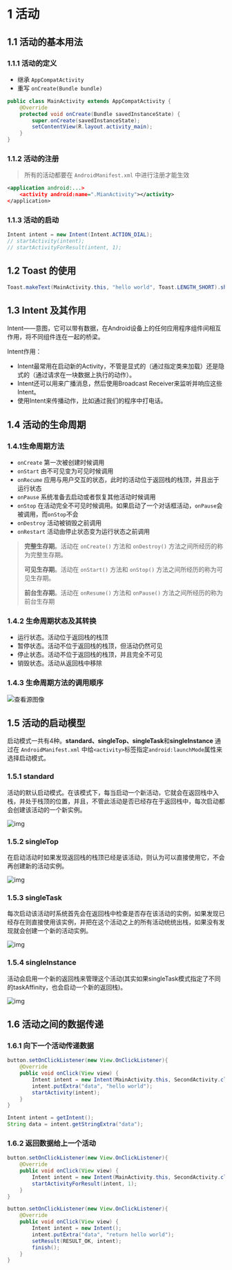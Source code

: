 # 1 活动



## 1.1 活动的基本用法



### 1.1.1 活动的定义

- 继承 `AppCompatActivity`
- 重写 `onCreate(Bundle bundle)`

```java
public class MainActivity extends AppCompatActivity {
    @Override
    protected void onCreate(Bundle savedInstanceState) {
        super.onCreate(savedInstanceState);
        setContentView(R.layout.activity_main);
    }
}
```



### 1.1.2 活动的注册

> 所有的活动都要在 `AndroidManifest.xml` 中进行注册才能生效

```xml
<application android:...>
	<activity android:name=".MianActivity"></activity>
</application>
```



### 1.1.3 活动的启动

```java
Intent intent = new Intent(Intent.ACTION_DIAL);
// startActivity(intent);
// startActivityForResult(intent, 1);
```



## 1.2 Toast 的使用

```java
Toast.makeText(MainActivity.this, "hello world", Toast.LENGTH_SHORT).show;
```



## 1.3 Intent 及其作用

Intent——意图，它可以带有数据，在Android设备上的任何应用程序组件间相互作用，将不同组件连在一起的桥梁。

Intent作用：

- Intent最常用在启动新的Activity，不管是显式的（通过指定类来加载）还是隐式的（通过请求在一块数据上执行的动作）。
- Intent还可以用来广播消息，然后使用Broadcast Receiver来监听并响应这些Intent。
- 使用Intent来传播动作，比如通过我们的程序中打电话。



## 1.4 活动的生命周期



### 1.4.1生命周期方法

- `onCreate` 第一次被创建时候调用
- `onStart` 由不可见变为可见时候调用
- `onRecume` 应用与用户交互的状态，此时的活动位于返回栈的栈顶，并且出于运行状态
- `onPause` 系统准备去启动或者恢复其他活动时候调用
- `onStop` 在活动完全不可见时候调用。如果启动了一个对话框活动，`onPause`会被调用，而`onStop`不会
- `onDestroy` 活动被销毁之前调用
- `onRestart` 活动由停止状态变为运行状态之前调用

> **完整生存期**。活动在 `onCreate()` 方法和 `onDestroy()` 方法之间所经历的称为完整生存期。
>
> **可见生存期**。活动在 `onStart()` 方法和 `onStop()` 方法之间所经历的称为可见生存期。
>
> **前台生存期**。活动在 `onResume()` 方法和 `onPause()` 方法之间所经历的称为前台生存期



### 1.4.2 生命周期状态及其转换

- 运行状态。活动位于返回栈的栈顶
- 暂停状态。活动不位于返回栈的栈顶，但活动仍然可见
- 停止状态。活动不位于返回栈的栈顶，并且完全不可见
- 销毁状态。活动从返回栈中移除



### 1.4.3 生命周期方法的调用顺序

![查看源图像](https://static001.infoq.cn/resource/image/b3/2f/b3aafc355b5c238aebec742b24f6052f.png)



## 1.5 活动的启动模型

启动模式一共有4种。**standard、singleTop、singleTask**和**singleInstance**
 通过在 `AndroidManifest.xml` 中给`<activity>`标签指定`android:launchMode`属性来选择启动模式。



### 1.5.1 standard

活动的默认启动模式。在该模式下，每当启动一个新活动，它就会在返回栈中入栈，并处于栈顶的位置，并且，不管此活动是否已经存在于返回栈中，每次启动都会创建该活动的一个新实例。

![img](https://upload-images.jianshu.io/upload_images/1674835-cbec07958657c4a8.png?imageMogr2/auto-orient/strip|imageView2/2/w/611/format/webp)

### 1.5.2 singleTop

在启动活动时如果发现返回栈的栈顶已经是该活动，则认为可以直接使用它，不会再创建新的活动实例。

![img](https://upload-images.jianshu.io/upload_images/1674835-7e2417de609e171e.png?imageMogr2/auto-orient/strip|imageView2/2/w/613/format/webp)



### 1.5.3 singleTask

每次启动该活动时系统首先会在返回栈中检查是否存在该活动的实例，如果发现已经存在则直接使用该实例，并把在这个活动之上的所有活动统统出栈，如果没有发现就会创建一个新的活动实例。

![img](https://upload-images.jianshu.io/upload_images/1674835-dcef4bb069cc5d6f.png?imageMogr2/auto-orient/strip|imageView2/2/w/650/format/webp)



### 1.5.4 singleInstance

活动会启用一个新的返回栈来管理这个活动(其实如果singleTask模式指定了不同的taskAffinity，也会启动一个新的返回栈)。

![img](https://upload-images.jianshu.io/upload_images/1674835-7cf53bd4d1af899b.png?imageMogr2/auto-orient/strip|imageView2/2/w/746/format/webp)



## 1.6 活动之间的数据传递



### 1.6.1 向下一个活动传递数据

```java
button.setOnClickListener(new View.OnClickListener){
    @Override
    public void onClick(View view) {
        Intent intent = new Intent(MainActivity.this, SecondActivity.class);
       	intent.putExtra("data", "hello world");
        startActivity(intent);
    }
}
```

```java
Intent intent = getIntent();
String data = intent.getStringExtra("data");
```



### 1.6.2 返回数据给上一个活动

```java
button.setOnClickListener(new View.OnClickListener){
    @Override
    public void onClick(View view) {
        Intent intent = new Intent(MainActivity.this, SecondActivity.class); 
        startActivityForResult(intent, 1);
    }
}
```

```java
button.setOnClickListener(new View.OnClickListener){
    @Override
    public void onClick(View view) {
        Intent intent = new Intent(); 
        intent.putExtra("data", "return hello world");
        setResult(RESULT_OK, intent);
        finish();
    }
}
```

